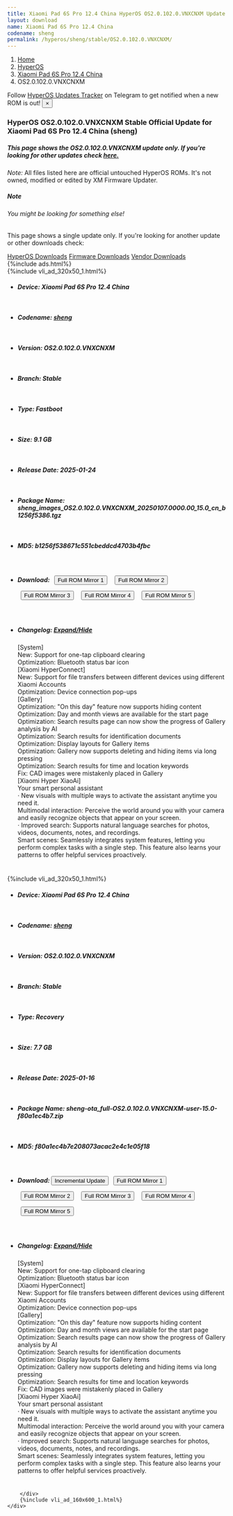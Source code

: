 ```yaml
---
title: Xiaomi Pad 6S Pro 12.4 China HyperOS OS2.0.102.0.VNXCNXM Update
layout: download
name: Xiaomi Pad 6S Pro 12.4 China
codename: sheng
permalink: /hyperos/sheng/stable/OS2.0.102.0.VNXCNXM/
---
```

<nav aria-label="breadcrumb">
    <ol class="breadcrumb">
        <li class="breadcrumb-item"><a href="/">Home</a></li>
        <li class="breadcrumb-item"><a href="/hyperos/">HyperOS</a></li>
        <li class="breadcrumb-item"><a href="/hyperos/sheng/">Xiaomi Pad 6S Pro 12.4 China</a></li>
        <li class="breadcrumb-item active" aria-current="page">OS2.0.102.0.VNXCNXM</li>
    </ol>
</nav>
<div class="alert alert-primary alert-dismissible fade show" role="alert">
    Follow <a href="https://t.me/MIUIUpdatesTracker" class="alert-link">HyperOS Updates Tracker</a> on Telegram to get
    notified when a new ROM is out!
    <button type="button" class="close" data-dismiss="alert" aria-label="Close">
        <span aria-hidden="true">&times;</span>
    </button>
</div>
<div class="col-12 mx-auto">
    <h3 class="title bg-light p-2 rounded">HyperOS OS2.0.102.0.VNXCNXM Stable Official Update for Xiaomi Pad 6S Pro 12.4 China (sheng)</h3>
    <h5>This page shows the OS2.0.102.0.VNXCNXM update only. If you're looking for other updates check
        <a href="/hyperos/sheng/">here.</a></h5>
    <p><i>Note: </i>All files listed here are official untouched HyperOS ROMs.
        It's not owned, modified or edited by XM Firmware Updater.</p>
    <div class="card">
        <div class="card-body">
            <h5 class="card-title">Note</h5>
            <h6 class="card-subtitle mb-2 text-muted">You might be looking for something else!</h6>
            <p class="card-text">This page shows a single update only.
                If you're looking for another update or other downloads check:</p>
            <a href="/hyperos/" class="card-link">HyperOS Downloads</a>
            <a href="/firmware/" class="card-link">Firmware Downloads</a>
            <a href="/vendor/" class="card-link">Vendor Downloads</a>
        </div>
    </div>
    {%include ads.html%}
    <div class="row justify-content-center">
        <div class="col-10" id="downloads">
                    <div class="card card-body">
            {%include vli_ad_320x50_1.html%}
            <ul class="list-unstyled">
                <li style="padding-bottom: 10px;">
                    <h5><b>Device: </b>Xiaomi Pad 6S Pro 12.4 China</h5>
                </li>
                <li style="padding-bottom: 10px;">
                    <h5><b>Codename: </b> <a href="/hyperos/sheng/" target="_blank">sheng</a> </h5>
                </li>
                <li style="padding-bottom: 10px;">
                    <h5><b>Version: </b>OS2.0.102.0.VNXCNXM</h5>
                </li>
                <li style="padding-bottom: 10px;">
                    <h5><b>Branch: </b>Stable</h5>
                </li>
                <li style="padding-bottom: 10px;">
                    <h5><b>Type: </b>Fastboot</h5>
                </li>
                <li style="padding-bottom: 10px;">
                    <h5><b>Size: </b>9.1 GB</h5>
                </li>
                <li style="padding-bottom: 10px;">
                    <h5><b>Release Date: </b>2025-01-24</h5>
                </li>
                <li style="padding-bottom: 10px;">
                    <h5><b>Package Name: </b><span id="filename" class="text-dark">sheng_images_OS2.0.102.0.VNXCNXM_20250107.0000.00_15.0_cn_b1256f5386.tgz</span></h5>
                </li>
                <li style="padding-bottom: 10px;">
                    <h5><b>MD5: </b><span id="md5" class="text-muted">b1256f538671c551cbeddcd4703b4fbc</span></h5>
                </li>
                <li style="padding-bottom: 10px;">
                    <h5><b>Download: </b> <button type="button" id="download" class="btn btn-primary" style="margin: 7px;" onclick="window.open('https://cdnorg.d.miui.com/OS2.0.102.0.VNXCNXM/sheng_images_OS2.0.102.0.VNXCNXM_20250107.0000.00_15.0_cn_b1256f5386.tgz', '_blank');"><i class="fa fa-download"></i> Full ROM Mirror 1</button> <button type="button" id="download" class="btn btn-primary" style="margin: 7px;" onclick="window.open('https://bkt-sgp-miui-ota-update-alisgp.oss-ap-southeast-1.aliyuncs.com/OS2.0.102.0.VNXCNXM/sheng_images_OS2.0.102.0.VNXCNXM_20250107.0000.00_15.0_cn_b1256f5386.tgz', '_blank');"><i class="fa fa-download"></i> Full ROM Mirror 2</button> <button type="button" id="download" class="btn btn-primary" style="margin: 7px;" onclick="window.open('https://bn.d.miui.com/OS2.0.102.0.VNXCNXM/sheng_images_OS2.0.102.0.VNXCNXM_20250107.0000.00_15.0_cn_b1256f5386.tgz', '_blank');"><i class="fa fa-download"></i> Full ROM Mirror 3</button> <button type="button" id="download" class="btn btn-primary" style="margin: 7px;" onclick="window.open('https://bigota.d.miui.com/OS2.0.102.0.VNXCNXM/sheng_images_OS2.0.102.0.VNXCNXM_20250107.0000.00_15.0_cn_b1256f5386.tgz', '_blank');"><i class="fa fa-download"></i> Full ROM Mirror 4</button> <button type="button" id="download" class="btn btn-primary" style="margin: 7px;" onclick="window.open('https://hugeota.d.miui.com/OS2.0.102.0.VNXCNXM/sheng_images_OS2.0.102.0.VNXCNXM_20250107.0000.00_15.0_cn_b1256f5386.tgz', '_blank');"><i class="fa fa-download"></i> Full ROM Mirror 5</button></h5>
                </li>
                <li style="padding-bottom: 10px;">
                    <h5><b>Changelog: </b><a href="#sheng_1_changelog" data-toggle="collapse" role="button"
                            aria-expanded="false" aria-controls="sheng_1_changelog"> <i class="fa fa-arrow-down"
                                aria-hidden="true"></i> Expand/Hide</a></h5>
                    <div class="collapse" id="sheng_1_changelog">
                        <p id="changelog_text">[System]<br>New: Support for one-tap clipboard clearing<br>Optimization: Bluetooth status bar icon<br>[Xiaomi HyperConnect]<br>New: Support for file transfers between different devices using different Xiaomi Accounts<br>Optimization: Device connection pop-ups<br>[Gallery]<br>Optimization: "On this day" feature now supports hiding content<br>Optimization: Day and month views are available for the start page<br>Optimization: Search results page can now show the progress of Gallery analysis by AI<br>Optimization: Search results for identification documents<br>Optimization: Display layouts for Gallery items<br>Optimization: Gallery now supports deleting and hiding items via long pressing<br>Optimization: Search results for time and location keywords<br>Fix: CAD images were mistakenly placed in Gallery<br>[Xiaomi Hyper XiaoAi]<br>Your smart personal assistant<br>· New visuals with multiple ways to activate the assistant anytime you need it.<br>Multimodal interaction: Perceive the world around you with your camera and easily recognize objects that appear on your screen.<br>· Improved search: Supports natural language searches for photos, videos, documents, notes, and recordings.<br>Smart scenes: Seamlessly integrates system features, letting you perform complex tasks with a single step. This feature also learns your patterns to offer helpful services proactively.</p>
                    </div>
                </li>
            </ul>
        </div>
        <div class="card card-body">
            {%include vli_ad_320x50_1.html%}
            <ul class="list-unstyled">
                <li style="padding-bottom: 10px;">
                    <h5><b>Device: </b>Xiaomi Pad 6S Pro 12.4 China</h5>
                </li>
                <li style="padding-bottom: 10px;">
                    <h5><b>Codename: </b> <a href="/hyperos/sheng/" target="_blank">sheng</a> </h5>
                </li>
                <li style="padding-bottom: 10px;">
                    <h5><b>Version: </b>OS2.0.102.0.VNXCNXM</h5>
                </li>
                <li style="padding-bottom: 10px;">
                    <h5><b>Branch: </b>Stable</h5>
                </li>
                <li style="padding-bottom: 10px;">
                    <h5><b>Type: </b>Recovery</h5>
                </li>
                <li style="padding-bottom: 10px;">
                    <h5><b>Size: </b>7.7 GB</h5>
                </li>
                <li style="padding-bottom: 10px;">
                    <h5><b>Release Date: </b>2025-01-16</h5>
                </li>
                <li style="padding-bottom: 10px;">
                    <h5><b>Package Name: </b><span id="filename" class="text-dark">sheng-ota_full-OS2.0.102.0.VNXCNXM-user-15.0-f80a1ec4b7.zip</span></h5>
                </li>
                <li style="padding-bottom: 10px;">
                    <h5><b>MD5: </b><span id="md5" class="text-muted">f80a1ec4b7e208073acac2e4c1e05f18</span></h5>
                </li>
                <li style="padding-bottom: 10px;">
                    <h5><b>Download: </b><button type="button" id="incremental_download" class="btn btn-warning" onclick="window.open('https://bigota.d.miui.com/OS2.0.102.0.VNXCNXM/sheng-ota_incremental-OS2.0.3.0.VNXCNXM-OS2.0.102.0.VNXCNXM-user-15.0-1ff25b5d2e.zip', '_blank');"><i class="fa fa-download"></i> Incremental Update</button> <button type="button" id="download" class="btn btn-primary" style="margin: 7px;" onclick="window.open('https://cdnorg.d.miui.com/OS2.0.102.0.VNXCNXM/sheng-ota_full-OS2.0.102.0.VNXCNXM-user-15.0-f80a1ec4b7.zip', '_blank');"><i class="fa fa-download"></i> Full ROM Mirror 1</button> <button type="button" id="download" class="btn btn-primary" style="margin: 7px;" onclick="window.open('https://bkt-sgp-miui-ota-update-alisgp.oss-ap-southeast-1.aliyuncs.com/OS2.0.102.0.VNXCNXM/sheng-ota_full-OS2.0.102.0.VNXCNXM-user-15.0-f80a1ec4b7.zip', '_blank');"><i class="fa fa-download"></i> Full ROM Mirror 2</button> <button type="button" id="download" class="btn btn-primary" style="margin: 7px;" onclick="window.open('https://bn.d.miui.com/OS2.0.102.0.VNXCNXM/sheng-ota_full-OS2.0.102.0.VNXCNXM-user-15.0-f80a1ec4b7.zip', '_blank');"><i class="fa fa-download"></i> Full ROM Mirror 3</button> <button type="button" id="download" class="btn btn-primary" style="margin: 7px;" onclick="window.open('https://bigota.d.miui.com/OS2.0.102.0.VNXCNXM/sheng-ota_full-OS2.0.102.0.VNXCNXM-user-15.0-f80a1ec4b7.zip', '_blank');"><i class="fa fa-download"></i> Full ROM Mirror 4</button> <button type="button" id="download" class="btn btn-primary" style="margin: 7px;" onclick="window.open('https://hugeota.d.miui.com/OS2.0.102.0.VNXCNXM/sheng-ota_full-OS2.0.102.0.VNXCNXM-user-15.0-f80a1ec4b7.zip', '_blank');"><i class="fa fa-download"></i> Full ROM Mirror 5</button></h5>
                </li>
                <li style="padding-bottom: 10px;">
                    <h5><b>Changelog: </b><a href="#sheng_2_changelog" data-toggle="collapse" role="button"
                            aria-expanded="false" aria-controls="sheng_2_changelog"> <i class="fa fa-arrow-down"
                                aria-hidden="true"></i> Expand/Hide</a></h5>
                    <div class="collapse" id="sheng_2_changelog">
                        <p id="changelog_text">[System]<br>New: Support for one-tap clipboard clearing<br>Optimization: Bluetooth status bar icon<br>[Xiaomi HyperConnect]<br>New: Support for file transfers between different devices using different Xiaomi Accounts<br>Optimization: Device connection pop-ups<br>[Gallery]<br>Optimization: "On this day" feature now supports hiding content<br>Optimization: Day and month views are available for the start page<br>Optimization: Search results page can now show the progress of Gallery analysis by AI<br>Optimization: Search results for identification documents<br>Optimization: Display layouts for Gallery items<br>Optimization: Gallery now supports deleting and hiding items via long pressing<br>Optimization: Search results for time and location keywords<br>Fix: CAD images were mistakenly placed in Gallery<br>[Xiaomi Hyper XiaoAi]<br>Your smart personal assistant<br>· New visuals with multiple ways to activate the assistant anytime you need it.<br>Multimodal interaction: Perceive the world around you with your camera and easily recognize objects that appear on your screen.<br>· Improved search: Supports natural language searches for photos, videos, documents, notes, and recordings.<br>Smart scenes: Seamlessly integrates system features, letting you perform complex tasks with a single step. This feature also learns your patterns to offer helpful services proactively.</p>
                    </div>
                </li>
            </ul>
        </div>

        </div>
        {%include vli_ad_160x600_1.html%}
    </div>
</div>

